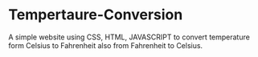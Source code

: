 # Tempertaure-Conversion
A simple website using CSS, HTML, JAVASCRIPT to convert temperature form Celsius to Fahrenheit also from Fahrenheit to Celsius.
